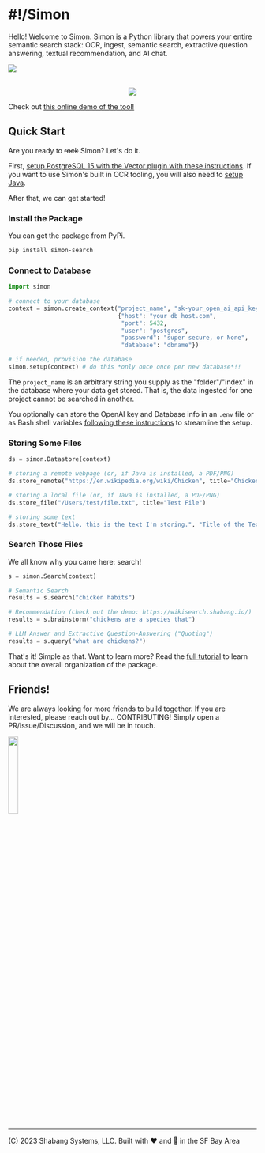# #!/Simon
Hello! Welcome to Simon. Simon is a Python library that powers your entire semantic search stack: OCR, ingest, semantic search, extractive question answering, textual recommendation, and AI chat.

<div style="display: flex; align-items: center; width: 100%">
<img src="https://badge.fury.io/py/simon-search.svg"/>
</div>
<br /> 
<p align="center">
  <img src="https://i.imgur.com/lIn55Ck.png" />
</p>

Check out [this online demo of the tool!](https://wikisearch.shabang.io/)

## Quick Start
Are you ready to ~~rock~~ Simon? Let's do it.

First, [setup PostgreSQL 15 with the Vector plugin with these instructions](https://github.com/Shabang-Systems/simon/wiki/Detailed-Setup-Guide#database-and-credentials). If you want to use Simon's built in OCR tooling, you will also need to [setup Java](https://github.com/Shabang-Systems/simon/wiki/Detailed-Setup-Guide#java).

After that, we can get started!

### Install the Package
You can get the package from PyPi.

```bash
pip install simon-search
```

### Connect to Database

```python
import simon

# connect to your database
context = simon.create_context("project_name", "sk-your_open_ai_api_key",
                               {"host": "your_db_host.com",
                                "port": 5432,
                                "user": "postgres",
                                "password": "super secure, or None",
                                "database": "dbname"})

# if needed, provision the database
simon.setup(context) # do this *only once once per new database*!!
```

The `project_name` is an arbitrary string you supply as the "folder"/"index" in the database where your data get stored. That is, the data ingested for one project cannot be searched in another.

You optionally can store the OpenAI key and Database info in an `.env` file or as Bash shell variables [following these instructions](https://github.com/Shabang-Systems/simon/wiki/Detailed-Setup-Guide#set-environment-variables) to streamline the setup.

### Storing Some Files

```python
ds = simon.Datastore(context)

# storing a remote webpage (or, if Java is installed, a PDF/PNG)
ds.store_remote("https://en.wikipedia.org/wiki/Chicken", title="Chickens")

# storing a local file (or, if Java is installed, a PDF/PNG)
ds.store_file("/Users/test/file.txt", title="Test File")

# storing some text
ds.store_text("Hello, this is the text I'm storing.", "Title of the Text", "{metadata: can go here}")
```

<!-- We also have advanced ingestors and lower level APIs to bulk read lots of data; check out [the ingest recipes folder](https://github.com/Shabang-Systems/simon/tree/main/examples/ingest) for tutorials on how to store everything from S3 buckets to Google Drive files. -->

### Search Those Files
We all know why you came here: search! 

```python
s = simon.Search(context)

# Semantic Search
results = s.search("chicken habits")

# Recommendation (check out the demo: https://wikisearch.shabang.io/)
results = s.brainstorm("chickens are a species that") 

# LLM Answer and Extractive Question-Answering ("Quoting")
results = s.query("what are chickens?")
```

That's it! Simple as that. Want to learn more? Read the [full tutorial](https://github.com/Shabang-Systems/simon/blob/main/examples/overview.ipynb) to learn about the overall organization of the package.

<!-- Check out the [the examples folder](https://github.com/Shabang-Systems/simon/tree/main/examples/) for diving deep into Simon---speeding up your ingest, building a minimal REST-API, or fine tuning the LLM outputs: anything under the sun! -->

## Friends!
We are always looking for more friends to build together. If you are interested, please reach out by... CONTRIBUTING! Simply open a PR/Issue/Discussion, and we will be in touch.

<img src="https://mktdplp102wuda.azureedge.net/org-f4f78f7fa763412990f7f7ed79822b61/ba042d2e-95c0-ec11-983e-000d3a33908e/B2tXV68nr_6lraxPmSTeJsZ0O366bCH3mVOxHcDfKcY%21" width="20%"/>

---

(C) 2023 Shabang Systems, LLC. Built with ❤️ and 🥗 in the SF Bay Area
